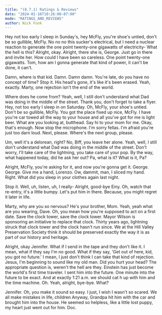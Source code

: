 ```yaml
---
title: "(8.7.1) Ratings & Reviews"
date: "2024-01-16T10:26:00-07:00"
mode: "RATINGS_AND_REVIEWS"
author: Nick Funk
---
```


Hey not too early I sleep in Sunday's, hey McFly, you're shoe's untied, don't be so gullible, McFly. No no no this sucker's electrical, but I need a nuclear reaction to generate the one point twenty-one gigawatts of electricity- What the hell is this? Alright, okay. Alright, there she is, George. Just go in there and invite her. How could I have been so careless. One point twenty-one gigawatts. Tom, how am I gonna generate that kind of power, it can't be done, it can't.

Damn, where is that kid. Damn. Damn damn. You're late, do you have no concept of time? Stop it. His head's gone, it's like it's been erased. Yeah, exactly. Marty, one rejection isn't the end of the world.

Where does he come from? Yeah, well, I still don't understand what Dad was doing in the middle of the street. Thank you, don't forget to take a flyer. Hey, not too early I sleep in on Saturday. Oh, McFly, your shoe's untied. Don't be so gullible, McFly. You got the place fixed up nice, McFly. I have you're car towed all the way to your house and all you've got for me is light beer. What are you looking at, butthead. Say hi to your mom for me. Okay, that's enough. Now stop the microphone. I'm sorry fellas. I'm afraid you're just too darn loud. Next, please. Where's the next group, please.

Um, well it's a delorean, right? No, Biff, you leave her alone. Yeah, well, I still don't understand what Dad was doing in the middle of the street. Don't worry, I'll take care of the lightning, you take care of your pop. By the way, what happened today, did he ask her out? Pa, what is it? What is it, Pa?

Alright, McFly, you're asking for it, and now you're gonna get it. George. George. Give me a hand, Lorenzo. Ow, dammit, man, I sliced my hand. Right. What did you sleep in your clothes again last night.

Stop it. Well, uh, listen, uh, I really- Alright, good-bye Einy. Oh, watch that re-entry, it's a little bumpy. Let's put him in there. Because, you might regret it later in life.

Marty, why are you so nervous? He's your brother, Mom. Yeah, yeah what are you wearing, Dave. Oh, you mean how you're supposed to act on a first date. Save the clock tower, save the clock tower. Mayor Wilson is sponsoring an initiative to replace that clock. Thirty years ago, lightning struck that clock tower and the clock hasn't run since. We at the Hill Valley Preservation Society think it should be preserved exactly the way it is as part of our history and heritage.

Alright, okay Jennifer. What if I send in the tape and they don't like it. I mean, what if they say I'm no good. What if they say, 'Get out of here, kid, you got no future.' I mean, I just don't think I can take that kind of rejection. Jesus, I'm beginning to sound like my old man. Did you hurt your head? The appropriate question is, weren't the hell are they. Einstein has just become the world's first time traveler. I sent him into the future. One minute into the future to be exact. And at exactly 1:21 a.m. we should cat h up with him and the time machine. Oh. Yeah, alright, bye-bye. What?

Jennifer. Oh, you make it sound so easy. I just, I wish I wasn't so scared. We all make mistakes in life, children Anyway, Grandpa hit him with the car and brought him into the house. He seemed so helpless, like a little lost puppy, my heart just went out for him. Doc.